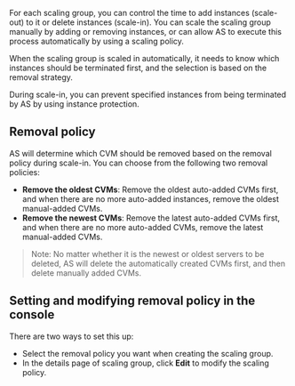 For each scaling group, you can control the time to add instances (scale-out) to it or delete instances (scale-in). You can scale the scaling group manually by adding or removing instances, or can allow AS to execute this process automatically by using a scaling policy.

When the scaling group is scaled in automatically, it needs to know which instances should be terminated first, and the selection is based on the removal strategy.

During scale-in, you can prevent specified instances from being terminated by AS by using instance protection.

## Removal policy

AS will determine which CVM should be removed based on the removal policy during scale-in. You can choose from the following two removal policies:

- **Remove the oldest CVMs**: Remove the oldest auto-added CVMs first, and when there are no more auto-added instances, remove the oldest manual-added CVMs.
- **Remove the newest CVMs**: Remove the latest auto-added CVMs first, and when there are no more auto-added CVMs, remove the latest manual-added CVMs.

> Note: No matter whether it is the newest or oldest servers to be deleted, AS will delete the automatically created CVMs first, and then delete manually added CVMs.

## Setting and modifying removal policy in the console
There are two ways to set this up:
- Select the removal policy you want when creating the scaling group.
- In the details page of scaling group, click **Edit** to modify the scaling policy.

